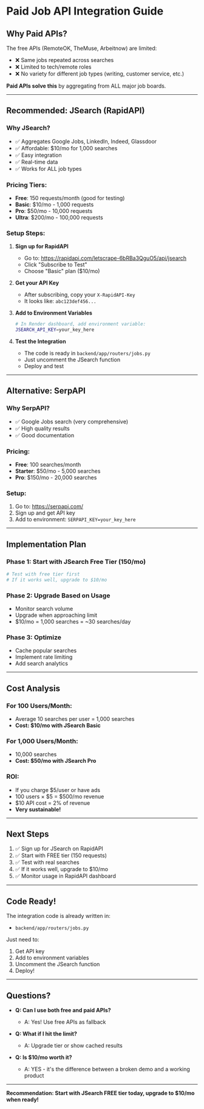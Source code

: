 # Paid Job API Integration Guide

## Why Paid APIs?

The free APIs (RemoteOK, TheMuse, Arbeitnow) are limited:
- ❌ Same jobs repeated across searches
- ❌ Limited to tech/remote roles
- ❌ No variety for different job types (writing, customer service, etc.)

**Paid APIs solve this** by aggregating from ALL major job boards.

---

## Recommended: JSearch (RapidAPI)

### Why JSearch?
- ✅ Aggregates Google Jobs, LinkedIn, Indeed, Glassdoor
- ✅ Affordable: $10/mo for 1,000 searches
- ✅ Easy integration
- ✅ Real-time data
- ✅ Works for ALL job types

### Pricing Tiers:
- **Free**: 150 requests/month (good for testing)
- **Basic**: $10/mo - 1,000 requests
- **Pro**: $50/mo - 10,000 requests
- **Ultra**: $200/mo - 100,000 requests

### Setup Steps:

1. **Sign up for RapidAPI**
   - Go to: https://rapidapi.com/letscrape-6bRBa3QguO5/api/jsearch
   - Click "Subscribe to Test"
   - Choose "Basic" plan ($10/mo)

2. **Get your API Key**
   - After subscribing, copy your `X-RapidAPI-Key`
   - It looks like: `abc123def456...`

3. **Add to Environment Variables**
   ```bash
   # In Render dashboard, add environment variable:
   JSEARCH_API_KEY=your_key_here
   ```

4. **Test the Integration**
   - The code is ready in `backend/app/routers/jobs.py`
   - Just uncomment the JSearch function
   - Deploy and test

---

## Alternative: SerpAPI

### Why SerpAPI?
- ✅ Google Jobs search (very comprehensive)
- ✅ High quality results
- ✅ Good documentation

### Pricing:
- **Free**: 100 searches/month
- **Starter**: $50/mo - 5,000 searches
- **Pro**: $150/mo - 20,000 searches

### Setup:
1. Go to: https://serpapi.com/
2. Sign up and get API key
3. Add to environment: `SERPAPI_KEY=your_key_here`

---

## Implementation Plan

### Phase 1: Start with JSearch Free Tier (150/mo)
```python
# Test with free tier first
# If it works well, upgrade to $10/mo
```

### Phase 2: Upgrade Based on Usage
- Monitor search volume
- Upgrade when approaching limit
- $10/mo = 1,000 searches = ~30 searches/day

### Phase 3: Optimize
- Cache popular searches
- Implement rate limiting
- Add search analytics

---

## Cost Analysis

### For 100 Users/Month:
- Average 10 searches per user = 1,000 searches
- **Cost: $10/mo with JSearch Basic**

### For 1,000 Users/Month:
- 10,000 searches
- **Cost: $50/mo with JSearch Pro**

### ROI:
- If you charge $5/user or have ads
- 100 users × $5 = $500/mo revenue
- $10 API cost = 2% of revenue
- **Very sustainable!**

---

## Next Steps

1. ✅ Sign up for JSearch on RapidAPI
2. ✅ Start with FREE tier (150 requests)
3. ✅ Test with real searches
4. ✅ If it works well, upgrade to $10/mo
5. ✅ Monitor usage in RapidAPI dashboard

---

## Code Ready!

The integration code is already written in:
- `backend/app/routers/jobs.py`

Just need to:
1. Get API key
2. Add to environment variables
3. Uncomment the JSearch function
4. Deploy!

---

## Questions?

- **Q: Can I use both free and paid APIs?**
  - A: Yes! Use free APIs as fallback

- **Q: What if I hit the limit?**
  - A: Upgrade tier or show cached results

- **Q: Is $10/mo worth it?**
  - A: YES - it's the difference between a broken demo and a working product

---

**Recommendation: Start with JSearch FREE tier today, upgrade to $10/mo when ready!**

